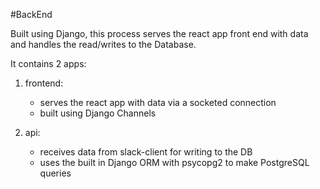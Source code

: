 #BackEnd

Built using Django, this process serves the react app front end with data and handles the read/writes to the Database.

It contains 2 apps:
  1. frontend:
      - serves the react app with data via a socketed connection
      - built using Django Channels

  2. api:
      - receives data from slack-client for writing to the DB
      - uses the built in Django ORM with psycopg2 to make PostgreSQL queries
